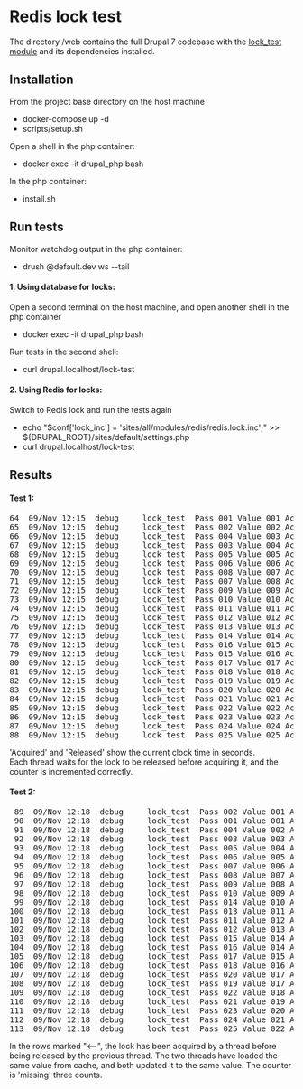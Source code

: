 # Redis lock test
The directory /web contains the full Drupal 7 codebase with the [lock_test module](https://github.com/davidsparks/lock_test) and its dependencies installed.

## Installation

From the project base directory on the host machine
- docker-compose up -d
- scripts/setup.sh

Open a shell in the php container:
- docker exec -it drupal_php bash

In the php container:
- install.sh

## Run tests
Monitor watchdog output in the php container:
- drush @default.dev ws --tail 

#### 1. Using database for locks:
Open a second terminal on the host machine, and open another shell in the php container
- docker exec -it drupal_php bash

Run tests in the second shell:
- curl drupal.localhost/lock-test

#### 2. Using Redis for locks:
Switch to Redis lock and run the tests again
- echo "\$conf['lock_inc'] = 'sites/all/modules/redis/redis.lock.inc';" >> ${DRUPAL_ROOT}/sites/default/settings.php 
- curl drupal.localhost/lock-test

## Results
#### Test 1:
<pre>
64  09/Nov 12:15  debug     lock_test  Pass 001 Value 001 Acquired 3.6137 Released 3.6156  
65  09/Nov 12:15  debug     lock_test  Pass 002 Value 002 Acquired 3.6777 Released 3.6807  
66  09/Nov 12:15  debug     lock_test  Pass 004 Value 003 Acquired 3.7220 Released 3.7258  
67  09/Nov 12:15  debug     lock_test  Pass 003 Value 004 Acquired 3.7273 Released 3.7325  
68  09/Nov 12:15  debug     lock_test  Pass 005 Value 005 Acquired 3.7496 Released 3.7529  
69  09/Nov 12:15  debug     lock_test  Pass 006 Value 006 Acquired 3.8000 Released 3.8055  
70  09/Nov 12:15  debug     lock_test  Pass 008 Value 007 Acquired 3.8253 Released 3.8291  
71  09/Nov 12:15  debug     lock_test  Pass 007 Value 008 Acquired 3.8784 Released 3.8808 (1 wait)  
72  09/Nov 12:15  debug     lock_test  Pass 009 Value 009 Acquired 3.8818 Released 3.8853  
73  09/Nov 12:15  debug     lock_test  Pass 010 Value 010 Acquired 3.8872 Released 3.8951  
74  09/Nov 12:15  debug     lock_test  Pass 011 Value 011 Acquired 3.9494 Released 3.9524  
75  09/Nov 12:15  debug     lock_test  Pass 012 Value 012 Acquired 3.9524 Released 3.9552  
76  09/Nov 12:15  debug     lock_test  Pass 013 Value 013 Acquired 3.9585 Released 3.9621  
77  09/Nov 12:15  debug     lock_test  Pass 014 Value 014 Acquired 4.0225 Released 4.0252  
78  09/Nov 12:15  debug     lock_test  Pass 016 Value 015 Acquired 4.0260 Released 4.0299  
79  09/Nov 12:15  debug     lock_test  Pass 015 Value 016 Acquired 4.0510 Released 4.0566 (1 wait)     
80  09/Nov 12:15  debug     lock_test  Pass 017 Value 017 Acquired 4.0912 Released 4.0944  
81  09/Nov 12:15  debug     lock_test  Pass 018 Value 018 Acquired 4.1198 Released 4.1239 (1 wait)   
82  09/Nov 12:15  debug     lock_test  Pass 019 Value 019 Acquired 4.1489 Released 4.1551 (1 wait)  
83  09/Nov 12:15  debug     lock_test  Pass 020 Value 020 Acquired 4.1648 Released 4.1680  
84  09/Nov 12:15  debug     lock_test  Pass 021 Value 021 Acquired 4.1844 Released 4.1868  
85  09/Nov 12:15  debug     lock_test  Pass 022 Value 022 Acquired 4.2725 Released 4.2743  
86  09/Nov 12:15  debug     lock_test  Pass 023 Value 023 Acquired 4.2761 Released 4.2793  
87  09/Nov 12:15  debug     lock_test  Pass 024 Value 024 Acquired 4.3040 Released 4.3105 (1 wait)   
88  09/Nov 12:15  debug     lock_test  Pass 025 Value 025 Acquired 4.3194 Released 4.3213  
</pre>

'Acquired' and 'Released' show the current clock time in seconds.  
Each thread waits for the lock to be released before acquiring it, and the counter is incremented correctly.  

#### Test 2:

<pre>
 89  09/Nov 12:18  debug     lock_test  Pass 002 Value 001 Acquired 7.5132 Released 7.5178 <--  
 90  09/Nov 12:18  debug     lock_test  Pass 001 Value 001 Acquired 7.5132 Released 7.5185 <-- Acquired before release  
 91  09/Nov 12:18  debug     lock_test  Pass 004 Value 002 Acquired 7.5859 Released 7.5933  
 92  09/Nov 12:18  debug     lock_test  Pass 003 Value 003 Acquired 7.6166 Released 7.6205 (1 wait)   
 93  09/Nov 12:18  debug     lock_test  Pass 005 Value 004 Acquired 7.6371 Released 7.6429  
 94  09/Nov 12:18  debug     lock_test  Pass 006 Value 005 Acquired 7.6753 Released 7.6800  
 95  09/Nov 12:18  debug     lock_test  Pass 007 Value 006 Acquired 7.6876 Released 7.6935  
 96  09/Nov 12:18  debug     lock_test  Pass 008 Value 007 Acquired 7.7314 Released 7.7445  
 97  09/Nov 12:18  debug     lock_test  Pass 009 Value 008 Acquired 7.7478 Released 7.7558  
 98  09/Nov 12:18  debug     lock_test  Pass 010 Value 009 Acquired 7.7646 Released 7.7684  
 99  09/Nov 12:18  debug     lock_test  Pass 014 Value 010 Acquired 7.8259 Released 7.8343  
100  09/Nov 12:18  debug     lock_test  Pass 013 Value 011 Acquired 7.8425 Released 7.8493  
101  09/Nov 12:18  debug     lock_test  Pass 011 Value 012 Acquired 7.8567 Released 7.8619 (1 wait)   
102  09/Nov 12:18  debug     lock_test  Pass 012 Value 013 Acquired 7.8710 Released 7.8765  
103  09/Nov 12:18  debug     lock_test  Pass 015 Value 014 Acquired 7.9149 Released 7.9198 <--  
104  09/Nov 12:18  debug     lock_test  Pass 016 Value 014 Acquired 7.9147 Released 7.9218 <-- Acquired before release  
105  09/Nov 12:18  debug     lock_test  Pass 017 Value 015 Acquired 7.9487 Released 7.9557  
106  09/Nov 12:18  debug     lock_test  Pass 018 Value 016 Acquired 7.9570 Released 7.9616  
107  09/Nov 12:18  debug     lock_test  Pass 020 Value 017 Acquired 7.9952 Released 8.0033 <--  
108  09/Nov 12:18  debug     lock_test  Pass 019 Value 017 Acquired 7.9956 Released 8.0022 <-- Acquired before release  
109  09/Nov 12:18  debug     lock_test  Pass 022 Value 018 Acquired 8.0303 Released 8.0347  
110  09/Nov 12:18  debug     lock_test  Pass 021 Value 019 Acquired 8.0576 Released 8.0613 (1 wait)  
111  09/Nov 12:18  debug     lock_test  Pass 023 Value 020 Acquired 8.0732 Released 8.0800  
112  09/Nov 12:18  debug     lock_test  Pass 024 Value 021 Acquired 8.0819 Released 8.0861  
113  09/Nov 12:18  debug     lock_test  Pass 025 Value 022 Acquired 8.1012 Released 8.1037  
</pre>

In the rows marked "<--", the lock has been acquired by a thread before being released by the previous thread. The two threads have loaded the same value from cache, and both updated it to the same value. The counter is 'missing' three counts.  
